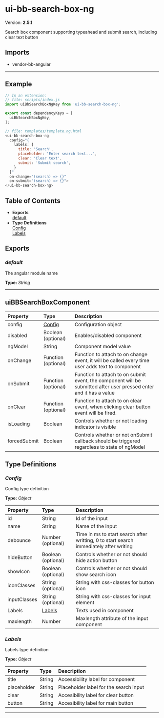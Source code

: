 # ui-bb-search-box-ng


Version: **2.5.1**

Search box component supporting typeahead and submit search,
including clear text button

## Imports

* vendor-bb-angular

---

## Example

```javascript
// In an extension:
// file: scripts/index.js
import uiBbSearchBoxNgKey from 'ui-bb-search-box-ng';

export const dependencyKeys = [
  uiBbSearchBoxNgKey,
];

// file: templates/template.ng.html
<ui-bb-search-box-ng
  config="{
    labels: {
      title: 'Search',
      placeholder: 'Enter search text...',
      clear: 'Clear text',
      submit: 'Submit search',
    }
  }"
  on-change="(search) => {}"
  on-submit="(search) => {}">
</ui-bb-search-box-ng>
```

## Table of Contents
- **Exports**<br/>    <a href="#default">default</a><br/>
- **Type Definitions**<br/>    <a href="#Config">Config</a><br/>    <a href="#Labels">Labels</a><br/>

## Exports

### <a name="default"></a>*default*

The angular module name

**Type:** *String*


---

## uiBBSearchBoxComponent


| Property | Type | Description |
| :-- | :-- | :-- |
| config | [Config](#Config) | Configuration object |
| disabled | Boolean (optional) | Enables/disabled component |
| ngModel | String | Component model value |
| onChange | Function (optional) | Function to attach to on change event, it will be called every time user adds text to component |
| onSubmit | Function (optional) | Function to attach to on submit event, the component will be submitted after user pressed enter and it has a value |
| onClear | Function (optional) | Function to attach to on clear event, when clicking clear button event will be fired. |
| isLoading | Boolean | Controls whether or not loading indicator is visible |
| forcedSubmit | Boolean | Controls whether or not onSubmit callback should be triggered regardless to state of ngModel |

## Type Definitions


### <a name="Config"></a>*Config*

Config type definition

**Type:** *Object*


| Property | Type | Description |
| :-- | :-- | :-- |
| id | String | Id of the input |
| name | String | Name of the input |
| debounce | Number (optional) | Time in ms to start search after writting, 0 to start search immediately after writing |
| hideButton | Boolean (optional) | Controls whether or not should hide action button |
| showIcon | Boolean (optional) | Controls whether or not should show search icon |
| iconClasses | String (optional) | String with css-classes for button icon |
| inputClasses | String (optional) | String with css-classes for input element |
| Labels | [Labels](#Labels) | Texts used in component |
| maxlength | Number | Maxlength attribute of the input component |

### <a name="Labels"></a>*Labels*

Labels type definition

**Type:** *Object*


| Property | Type | Description |
| :-- | :-- | :-- |
| title | String | Accessibility label for component |
| placeholder | String | Placeholder label for the search input |
| clear | String | Accesibility label for clear button |
| button | String | Accesibility label for main button |

---
